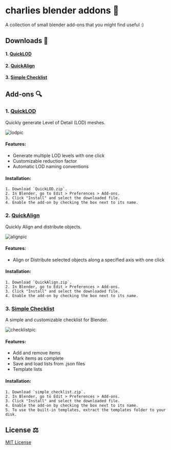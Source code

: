 # charlies blender addons 🧩

A collection of small blender add-ons that you might find useful :)

## Downloads 💾
#### 1. [QuickLOD](https://github.com/charlie-oshea/charlies-blender-addons/blob/main/QuickLOD.zip)
#### 2. [QuickAlign](https://github.com/charlie-oshea/charlies-blender-addons/blob/main/QuickAlign.zip)
#### 3. [Simple Checklist](https://github.com/charlie-oshea/charlies-blender-addons/blob/main/simple_checklist.zip)

## Add-ons 🔍

### 1. [QuickLOD](https://github.com/charlie-oshea/charlies-blender-addons/blob/main/QuickLOD.zip)

Quickly generate Level of Detail (LOD) meshes.

![lodpic](https://github.com/user-attachments/assets/fbc85f58-e6e9-433c-9ff1-6d46c76c12e0)

#### Features:
- Generate multiple LOD levels with one click
- Customizable reduction factor
- Automatic LOD naming conventions

#### Installation:
    1. Download `QuickLOD.zip`.
    2. In Blender, go to Edit > Preferences > Add-ons.
    3. Click "Install" and select the downloaded file.
    4. Enable the add-on by checking the box next to its name.

### 2. [QuickAlign](https://github.com/charlie-oshea/charlies-blender-addons/blob/main/QuickAlign.zip)

Quickly Align and distribute objects.

![alignpic](https://github.com/user-attachments/assets/a682e06d-234d-4624-8196-ee91afcb1fb8)

#### Features:
- Align or Distribute selected objects along a specified axis with one click

#### Installation:
    1. Download `QuickAlign.zip`.
    2. In Blender, go to Edit > Preferences > Add-ons.
    3. Click "Install" and select the downloaded file.
    4. Enable the add-on by checking the box next to its name.


### 3. [Simple Checklist](https://github.com/charlie-oshea/charlies-blender-addons/blob/main/simple_checklist.zip)

A simple and customizable checklist for Blender.

![checklistpic](https://github.com/user-attachments/assets/eeb9b5db-aec1-45ec-bff2-36ede6714c1e)

#### Features:
- Add and remove items
- Mark items as complete
- Save and load lists from .json files
- Template lists

#### Installation:
    1. Download `simple_checklist.zip`.
    2. In Blender, go to Edit > Preferences > Add-ons.
    3. Click "Install" and select the downloaded file.
    4. Enable the add-on by checking the box next to its name.
    5. To use the built-in templates, extract the templates folder to your disk.

## License ⚖️

[MIT License](https://github.com/charlie-oshea/charlies-blender-addons/blob/main/LICENSE)
